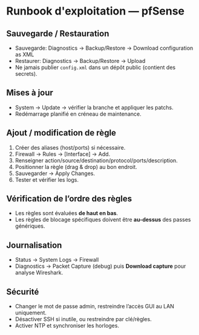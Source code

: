 # Runbook d'exploitation — pfSense

## Sauvegarde / Restauration
- Sauvegarde: Diagnostics → Backup/Restore → Download configuration as XML
- Restaurer: Diagnostics → Backup/Restore → Upload
- Ne jamais publier `config.xml` dans un dépôt public (contient des secrets).

## Mises à jour
- System → Update → vérifier la branche et appliquer les patchs.
- Redémarrage planifié en créneau de maintenance.

## Ajout / modification de règle
1) Créer des aliases (host/ports) si nécessaire.
2) Firewall → Rules → [Interface] → Add.
3) Renseigner action/source/destination/protocol/ports/description.
4) Positionner la règle (drag & drop) au bon endroit.
5) Sauvegarder → Apply Changes.
6) Tester et vérifier les logs.

## Vérification de l’ordre des règles
- Les règles sont évaluées **de haut en bas**.
- Les règles de blocage spécifiques doivent être **au-dessus** des passes génériques.

## Journalisation
- Status → System Logs → Firewall
- Diagnostics → Packet Capture (debug) puis **Download capture** pour analyse Wireshark.

## Sécurité
- Changer le mot de passe admin, restreindre l’accès GUI au LAN uniquement.
- Désactiver SSH si inutile, ou restreindre par clé/règles.
- Activer NTP et synchroniser les horloges.
